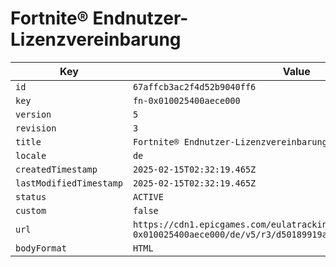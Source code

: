 # Fortnite® Endnutzer-Lizenzvereinbarung

| Key | Value |
| --- | ----- |
| `id` | `67affcb3ac2f4d52b9040ff6` |
| `key` | `fn-0x010025400aece000` |
| `version` | `5` |
| `revision` | `3` |
| `title` | `Fortnite® Endnutzer-Lizenzvereinbarung` |
| `locale` | `de` |
| `createdTimestamp` | `2025-02-15T02:32:19.465Z` |
| `lastModifiedTimestamp` | `2025-02-15T02:32:19.465Z` |
| `status` | `ACTIVE` |
| `custom` | `false` |
| `url` | `https://cdn1.epicgames.com/eulatracking-download/fn-0x010025400aece000/de/v5/r3/d50189919afc8100b43f724f4c62f08d.pdf` |
| `bodyFormat` | `HTML` |
